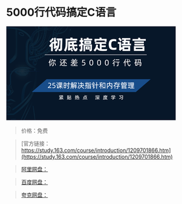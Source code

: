 # 5000行代码搞定C语言

![img](../../../assets/study163/free/dac8247ab534422e975f1127184d5e05.PNG)

> 价格：免费

> [官方链接：https://study.163.com/course/introduction/1209701866.htm](https://study.163.com/course/introduction/1209701866.htm)

> [阿里网盘：]()

> [百度网盘：]()

> [夸克网盘：]()
